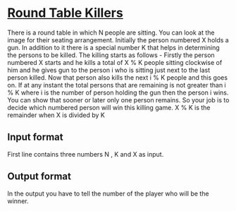 # [Round Table Killers][link]

There is a round table in which N people are sitting. You can look at the image for their seating arrangement. Initially the person numbered X holds a gun. In addition to it there is a special number K that helps in determining the persons to be killed. The killing starts as follows - Firstly the person numbered X starts and he kills a total of X % K people sitting clockwise of him and he gives gun to the person i who is sitting just next to the last person killed. Now that person also kills the next i % K people and this goes on. If at any instant the total persons that are remaining is not greater than i % K where i is the number of person holding the gun then the person i wins. You can show that sooner or later only one person remains. So your job is to decide which numbered person will win this killing game. X % K is the remainder when X is divided by K

## Input format

First line contains three numbers N , K and X as input.

## Output format

In the output you have to tell the number of the player who will be the winner.

[link]: https://www.hackerearth.com/practice/basic-programming/implementation/basics-of-implementation/practice-problems/algorithm/round-table-killers-b7b93156/
